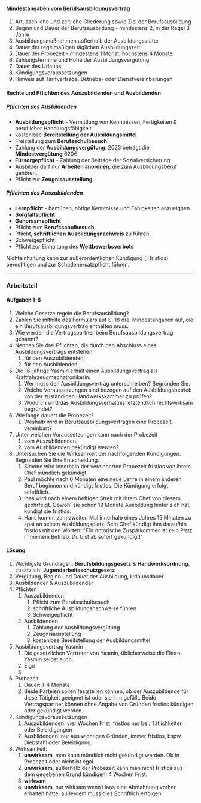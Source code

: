 #### Mindestangaben vom Berufsausbildungsvertrag
1. Art, sachliche und zeitliche Gliederung sowie Ziel der Berufsausbildung
2. Beginn und Dauer der Berufsausbildung - mindestens 2, in der Regel 3 Jahre
3. Ausbildungsmaßnahmen außerhalb der Ausbildungsstätte
4. Dauer der regelmäßigen täglichen Ausbildungszeit
5. Dauer der Probezeit - mindestens 1 Monat, höchstens 4 Monate
6. Zahlungstermine und Höhe der Ausbildungsvergütung
7. Dauer des Urlaubs
8. Kündigungsvoraussetzungen
9. Hinweis auf Tarifverträge, Betriebs- oder Dienstvereinbarungen

#### **Rechte und Pflichten des Auszubildenden und Ausbildenden**
##### Pflichten des Ausbildenden
- **Ausbildungspflicht** - Vermittlung von Kenntnissen, Fertigkeiten & beruflicher Handlungsfähigkeit
- kostenlose **Bereitstellung der Ausbildungsmittel**
- Freistellung zum **Berufsschulbesuch**
- Zahlung der **Ausbildungsvergütung**. 2023 beträgt die **Mindestvergütung** 620€
- **Fürsorgepflicht** - Zahlung der Beiträge der Sozialversicherung
- Ausbilder darf nur **Arbeiten anordnen**, die zum Ausbildungsberuf gehören.
- Pflicht zur **Zeugnisausstellung**
##### Pflichten des Auszubildenden
- **Lernpflicht** - bemühen, nötige Kenntnisse und Fähigkeiten anzueignen
- **Sorgfaltspflicht**
- **Gehorsamspflicht** 
- Pflicht zum **Berufsschulbesuch**
- Pflicht, **schriftlichen Ausbildungsnachweis** zu führen
- Schweigepflicht
- Pflicht zur Einhaltung des **Wettbewerbsverbots**

Nichteinhaltung kann zur außerordentlichen Kündigung (=fristlos) berechtigen und zur Schadenersatzpflicht führen.

___
### Arbeitsteil
#### Aufgaben 1-8
1. Welche Gesetze regeln die Berufsausbildung?
2. Zählen Sie mithilfe des Formulars auf S. 18 drei Mindestangaben auf, die ein Berufsausbildungsvertrag enthalten muss.
3. Wie werden die Vertragspartner beim Berufsausbildungsvertrag genannt?
4. Nennen Sie drei Pflichten, die durch den Abschluss eines Ausbildungsvertrags entstehen
	1. für den Auszubildenden,
	2. für den Ausbildenden.
5. Die 16-jährige Yasmin erhält einen Ausbildungsvertrag als Kraftfahrzeugmechatronikerin.
	1. Wer muss den Ausbildungsvertrag unterschreiben? Begründen Sie.
	2. Welche Voraussetzungen sind bezogen auf den Ausbildungsbetrieb von der zuständigen Handwerkskammer zu prüfen?
	3. Wodurch wird das Ausbildungsverhältnis letztendlich rechtswirksam begründet?
6. Wie lange dauert die Probezeit?
	1. Weshalb wird in Berufsausbildungsverträgen eine Probezeit vereinbart?
7. Unter welchen Voraussetzungen kann nach der Probezeit
	1. vom Auszubildenden,
	2. vom Ausbildenden gekündigt werden?
8. Untersuchen Sie die Wirksamkeit der nachfolgenden Kündigungen. Begründen Sie Ihre Entscheidung.
	1. Simone wird innerhalb der vereinbarten Probezeit fristlos von ihrem Chef mündlich gekündigt.
	2. Paul möchte nach 6 Monaten eine neue Lehre in einem anderen Beruf beginnen und kündigt fristlos. Die Kündigung erfolgt schriftlich.
	3. Ines wird nach einem heftigen Streit mit ihrem Chef von diesem geohrfeigt. Obwohl sie schon 12 Monate Ausbildung hinter sich hat, kündigt sie fristlos.
	4. Hans kommt zum zweiten Mal innerhalb eines Jahres 15 Minuten zu spät an seinen Ausbildungsplatz. Sein Chef kündigt ihm daraufhin fristlos mit den Worten: "Für notorische Zuspätkommer ist kein Platz in meinem Betrieb. Du bist ab sofort gekündigt!"

#### Lösung:
1. Wichtigste Grundlagen: **Berufsbildungsgesetz** & **Handwerksordnung**, zusätzlich: **Jugendarbeitsschutzgesetz** 
2. Vergütung, Beginn und Dauer der Ausbildung, Urlaubsdauer
3. Ausbildender & Auszubildender
4. Pflichten
	1. Auszubildenden
		1. Pflicht zum Berufsschulbesuch
		2. schriftliche Ausbildungsnachweise führen
		3. Schweigepflicht
	2. Ausbildenden
		1. Zahlung der Ausbildungsvergütung
		2. Zeugnisausstellung
		3. kostenlose Bereitstellung der Ausbildungsmittel
5. Ausbildungsvertrag Yasmin
	1. Die gesetzlichen Vertreter von Yasmin, üblicherweise die Eltern. Yasmin selbst auch.
	2. Eigu
	3. 
6. Probezeit
	1. Dauer: 1-4 Monate
	2. Beide Parteien sollen feststellen können, ob der Auszubildende für diese Tätigkeit geeignet ist oder sie ihm gefällt. Beide Vertragspartner können ohne Angabe von Gründen fristlos kündigen oder gekündigt werden.
7. Kündigungsvoraussetzungen
	1. Auszubildenden: vier Wochen Frist, fristlos nur bei: Tätlichkeiten oder Beleidigungen
	2. Ausbildenden: nur aus wichtigen Gründen, immer fristlos, bspw. Diebstahl oder Beleidigung.
8. Wirksamkeit:
	1. **unwirksam**, man kann mündlich nicht gekündigt werden. Ob in Probezeit oder nicht ist egal.
	2. **unwirksam**, außerhalb der Probezeit kann man nicht fristlos aus dem gegebenen Grund kündigen. 4 Wochen Frist.
	3. **wirksam**
	4. **unwirksam**, nur wirksam wenn Hans eine Abmahnung vorher erhalten hätte, außerdem muss dies Schriftlich erfolgen.